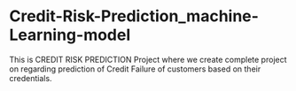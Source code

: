 # Credit-Risk-Prediction_machine-Learning-model
This is CREDIT RISK PREDICTION Project where we create complete project on  regarding prediction of Credit Failure of customers based on their credentials.

